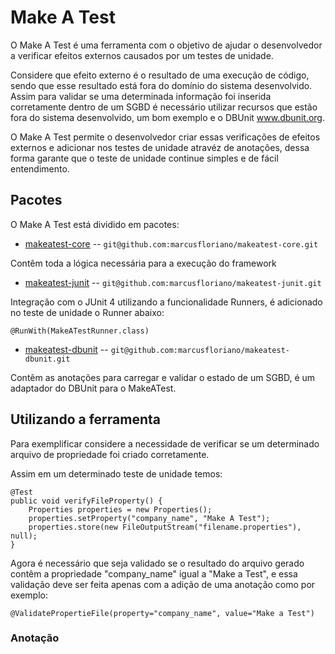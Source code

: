 Make A Test
===========

O Make A Test é uma ferramenta com o objetivo de ajudar o desenvolvedor a verificar efeitos externos causados por um testes de unidade.

Considere que efeito externo é o resultado de uma execução de código, sendo que esse resultado está fora do domínio do sistema desenvolvido. Assim para validar se uma determinada informação foi inserida corretamente dentro de um SGBD é necessário utilizar recursos que estão fora do sistema desenvolvido, um bom exemplo e o DBUnit www.dbunit.org.

O Make A Test permite o desenvolvedor criar essas verificações de efeitos externos e adicionar nos testes de unidade atravéz de anotações, dessa forma garante que o teste de unidade continue simples e de fácil entendimento.

Pacotes
-------

O Make A Test está dividido em pacotes:

- [makeatest-core](http://github.com/marcusfloriano/makeatest-core.git) -- `git@github.com:marcusfloriano/makeatest-core.git`

Contêm toda a lógica necessária para a execução do framework

- [makeatest-junit](http://github.com/marcusfloriano/makeatest-junit.git) -- `git@github.com:marcusfloriano/makeatest-junit.git`

Integração com o JUnit 4 utilizando a funcionalidade Runners, é adicionado no teste de unidade o Runner abaixo:

    @RunWith(MakeATestRunner.class)

- [makeatest-dbunit](http://github.com/marcusfloriano/makeatest-dbunit.git) -- `git@github.com:marcusfloriano/makeatest-dbunit.git`

Contêm as anotações para carregar e validar o estado de um SGBD, é um adaptador do DBUnit para o MakeATest.

Utilizando a ferramenta
-----------------------

Para exemplificar considere a necessidade de verificar se um determinado arquivo de propriedade foi criado corretamente.

Assim em um determinado teste de unidade temos:

	@Test
	public void verifyFileProperty() {
		Properties properties = new Properties();
		properties.setProperty("company_name", "Make A Test");
		properties.store(new FileOutputStream("filename.properties"), null);
	}
	
Agora é necessário que seja validado se o resultado do arquivo gerado contêm a propriedade "company_name" igual a "Make a Test", e essa validação deve ser feita apenas com a adição de uma anotação como por exemplo:

	@ValidatePropertieFile(property="company_name", value="Make a Test")

### Anotação








